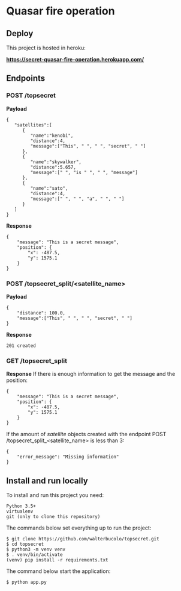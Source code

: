 # Quasar fire operation

## Deploy
This project is hosted in heroku:

**https://secret-quasar-fire-operation.herokuapp.com/**

## Endpoints
### POST /topsecret 
**Payload**
```
{
   "satellites":[
      {
         "name":"kenobi",
         "distance":4,
         "message":["This", " ", " ", "secret", " "]
      },
      {
         "name":"skywalker",
         "distance":5.657,
         "message":[" ", "is " ", " ", "message"]
      },
      {
         "name":"sato",
         "distance":4,
         "message":[" ", " ", "a", " ", " "]
      }
   ]
}
```
**Response**
```
{
    "message": "This is a secret message",
    "position": {
        "x": -487.5,
        "y": 1575.1
    }
}
```

### POST /topsecret_split/<satellite_name> 
**Payload**
```
{
    "distance": 100.0,
    "message":["This", " ", " ", "secret", " "]
}
```    
**Response**
```
201 created
```
### GET /topsecret_split
**Response**
If there is enough information to get the message and the position:
```
{
    "message": "This is a secret message",
    "position": {
        "x": -487.5,
        "y": 1575.1
    }
}
```
If the amount of _satellite_ objects created with the endpoint POST /topsecret_split_<satellite_name> is less than 3:
```
{
    "error_message": "Missing information"
}
```

## Install and run locally

To install and run this project you need:

    Python 3.5+
    virtualenv
    git (only to clone this repository)

The commands below set everything up to run the project:

    $ git clone https://github.com/walterbucolo/topsecret.git
    $ cd topsecret
    $ python3 -m venv venv
    $ . venv/bin/activate
    (venv) pip install -r requirements.txt

The command below start the application:

    $ python app.py

